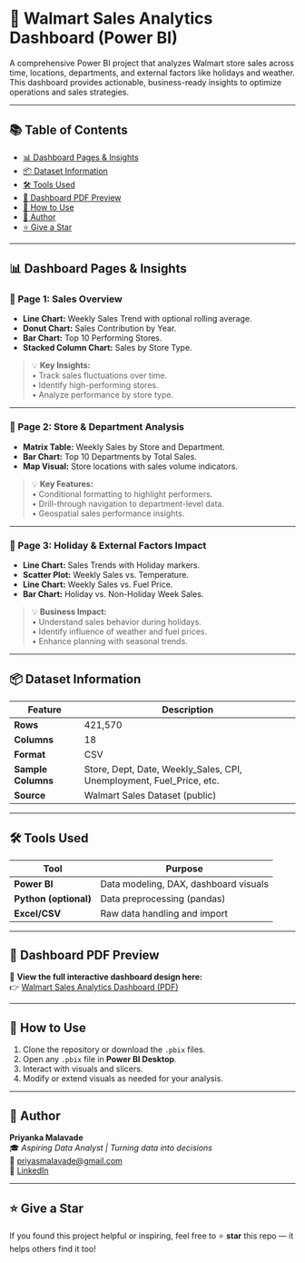 # 🛒 Walmart Sales Analytics Dashboard (Power BI)

A comprehensive Power BI project that analyzes Walmart store sales across time, locations, departments, and external factors like holidays and weather. This dashboard provides actionable, business-ready insights to optimize operations and sales strategies.

---

## 📚 Table of Contents

- [📊 Dashboard Pages & Insights](#-dashboard-pages--insights)
- [📦 Dataset Information](#-dataset-information)
- [🛠 Tools Used](#-tools-used)
- [📘 Dashboard PDF Preview](#-dashboard-pdf-preview)
- [🚀 How to Use](#-how-to-use)
- [🧠 Author](#-author)
- [⭐️ Give a Star](#️-give-a-star)

---




## 📊 Dashboard Pages & Insights

### 📄 Page 1: Sales Overview

- **Line Chart:** Weekly Sales Trend with optional rolling average.  
- **Donut Chart:** Sales Contribution by Year.  
- **Bar Chart:** Top 10 Performing Stores.  
- **Stacked Column Chart:** Sales by Store Type.  

> 💡 **Key Insights:**  
> • Track sales fluctuations over time.  
> • Identify high-performing stores.  
> • Analyze performance by store type.

---

### 📄 Page 2: Store & Department Analysis

- **Matrix Table:** Weekly Sales by Store and Department.  
- **Bar Chart:** Top 10 Departments by Total Sales.  
- **Map Visual:** Store locations with sales volume indicators.

> 💡 **Key Features:**  
> • Conditional formatting to highlight performers.  
> • Drill-through navigation to department-level data.  
> • Geospatial sales performance insights.

---

### 📄 Page 3: Holiday & External Factors Impact

- **Line Chart:** Sales Trends with Holiday markers.  
- **Scatter Plot:** Weekly Sales vs. Temperature.  
- **Line Chart:** Weekly Sales vs. Fuel Price.  
- **Bar Chart:** Holiday vs. Non-Holiday Week Sales.

> 💡 **Business Impact:**  
> • Understand sales behavior during holidays.  
> • Identify influence of weather and fuel prices.  
> • Enhance planning with seasonal trends.

---

## 📦 Dataset Information

| Feature         | Description                                      |
|-----------------|--------------------------------------------------|
| **Rows**        | 421,570                                          |
| **Columns**     | 18                                               |
| **Format**      | CSV                                              |
| **Sample Columns** | Store, Dept, Date, Weekly_Sales, CPI, Unemployment, Fuel_Price, etc. |
| **Source**      | Walmart Sales Dataset (public)                   |

---

## 🛠 Tools Used

| Tool             | Purpose                             |
|------------------|-------------------------------------|
| **Power BI**     | Data modeling, DAX, dashboard visuals |
| **Python (optional)** | Data preprocessing (pandas)         |
| **Excel/CSV**    | Raw data handling and import        |

---

## 📘 Dashboard PDF Preview

📄 **View the full interactive dashboard design here:**  
👉 [Walmart Sales Analytics Dashboard (PDF)](https://github.com/priyanka7411/Walmart-Sales-Analytics-PowerBI/blob/main/supplychain.pdf)

---

## 🚀 How to Use

1. Clone the repository or download the `.pbix` files.  
2. Open any `.pbix` file in **Power BI Desktop**.  
3. Interact with visuals and slicers.  
4. Modify or extend visuals as needed for your analysis.

---

## 🧠 Author

**Priyanka Malavade**  
🎓 *Aspiring Data Analyst | Turning data into decisions*  
📧 [priyasmalavade@gmail.com](mailto:priyasmalavade@gmail.com)  
🔗 [LinkedIn](https://www.linkedin.com/in/priyanka-malavade-b34677298/)  

---

## ⭐️ Give a Star

If you found this project helpful or inspiring, feel free to ⭐️ **star** this repo — it helps others find it too!


